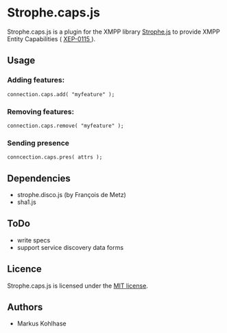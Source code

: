# Strophe.caps.js

Strophe.caps.js is a plugin for the XMPP library [Strophe.js]( http://code.stanziq.com/strophe )
to provide XMPP Entity Capabilities ( [ XEP-0115 ]( http://xmpp.org/extensions/xep-0115.html ) ).


## Usage

### Adding features:

    connection.caps.add( "myfeature" );

### Removing features:

    connection.caps.remove( "myfeature" );

### Sending presence

    conncection.caps.pres( attrs );

## Dependencies

- strophe.disco.js (by François de Metz)
- sha1.js

## ToDo

- write specs
- support service discovery data forms

## Licence

Strophe.caps.js is licensed under the [MIT license](http://www.opensource.org/licenses/mit-license.php).

## Authors

- Markus Kohlhase
